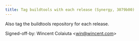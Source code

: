 ```yaml
---
title: Tag buildtools with each release (Synergy, 3079b00)
---
```


Also tag the buildtools repository for each release.

Signed-off-by: Wincent Colaiuta &lt;win@wincent.com&gt;
